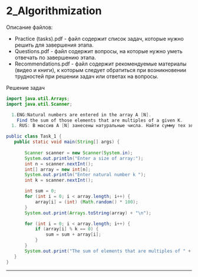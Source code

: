 # 2_Algorithmization
Описание файлов:
 - Practice (tasks).pdf - файл содержит список задач, которые нужно решить для завершения этапа.
 - Questions.pdf - файл содержит вопросы, на которые нужно уметь отвечать по завершению этапа.
 - Recommendations.pdf - файл содержит рекомендуемые материалы (видео и книги), к которым следует обратиться при возникновении трудностей при решении задач или ответах на вопросы.
 
 Решение задач
 
 ```java
 import java.util.Arrays;
import java.util.Scanner;

   1.ENG:Natural numbers are entered in the array A [N]. 
     Find the sum of those elements that are multiples of a given K.
   1. RUS: В массив A [N] занесены натуральные числа. Найти сумму тех элементов, которые кратны данному К.

public class Task_1 {
    public static void main(String[] args) {
    
        Scanner scanner = new Scanner(System.in);
        System.out.println("Enter a size of array:");
        int n = scanner.nextInt();
        int[] array = new int[n];
        System.out.println("Enter natural number k ");
        int k = scanner.nextInt();

        int sum = 0;
        for (int i = 0; i < array.length; i++) {
            array[i] = (int) (Math.random() * 100);
        }
        System.out.print(Arrays.toString(array) + "\n");

        for (int i = 0; i < array.length; i++) {
            if (array[i] % k == 0) {
                sum = sum + array[i];
            }
        }
        System.out.print("The sum of elements that are multiples of " + k + " is " + sum);
    }
}
 ```
 __________________________________________________________________________________________________________________________________
 ```java
 
 ```
